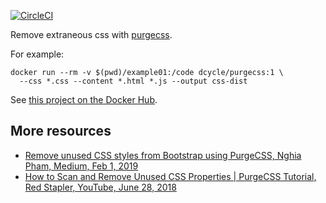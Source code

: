 [![CircleCI](https://circleci.com/gh/dcycle/docker-purgecss.svg?style=svg)](https://circleci.com/gh/dcycle/docker-purgecss)

Remove extraneous css with [purgecss](https://purgecss.com).

For example:

    docker run --rm -v $(pwd)/example01:/code dcycle/purgecss:1 \
      --css *.css --content *.html *.js --output css-dist

See [this project on the Docker Hub](https://hub.docker.com/r/dcycle/purgecss/).

More resources
-----

* [Remove unused CSS styles from Bootstrap using PurgeCSS, Nghia Pham, Medium, Feb 1, 2019](https://medium.com/dwarves-foundation/remove-unused-css-styles-from-bootstrap-using-purgecss-88395a2c5772)
* [How to Scan and Remove Unused CSS Properties | PurgeCSS Tutorial, Red Stapler, YouTube, June 28, 2018](https://www.youtube.com/watch?v=y3WQoON6Vfc)
